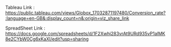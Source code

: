 Tableau Link : https://public.tableau.com/views/Globox_17032871197480/Conversion_rate?:language=en-GB&:display_count=n&:origin=viz_share_link

SpreadSheet Link : https://docs.google.com/spreadsheets/d/1F2Xwhj283vrAt9URd935vP1alMK8e2CYbW0Cg6xKaXI/edit?usp=sharing


